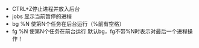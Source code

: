 - CTRL+Z停止进程并放入后台
-  jobs 显示当前暂停的进程
- bg %N 使第N个任务在后台运行（%前有空格）
-  fg %N 使第N个任务在前台运行
默认bg，fg不带%N时表示对最后一个进程操作！